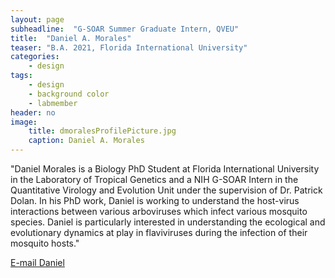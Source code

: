 ```yaml
---
layout: page
subheadline:  "G-SOAR Summer Graduate Intern, QVEU"
title:  "Daniel A. Morales"
teaser: "B.A. 2021, Florida International University"
categories:
    - design
tags:
    - design
    - background color
    - labmember
header: no
image:
    title: dmoralesProfilePicture.jpg
    caption: Daniel A. Morales
---
```

"Daniel Morales is a Biology PhD Student at Florida International University in the Laboratory of Tropical Genetics and a NIH G-SOAR Intern in the Quantitative Virology and Evolution Unit under the supervision of Dr. Patrick Dolan. In his PhD work, Daniel is working to understand the host-virus interactions between various arboviruses which infect various mosquito species. Daniel is particularly interested in understanding the ecological and evolutionary dynamics at play in flaviviruses during the infection of their mosquito hosts."

[E-mail Daniel](mailto:daniel.morales@nih.gov)
